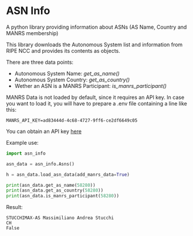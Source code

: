 # ASN Info
A python library providing information about ASNs (AS Name, Country and MANRS membership)

This library downloads the Autonomous System list and information from RIPE NCC and provides its contents as objects.

There are three data points:

- Autonomous System Name: *get_as_name()*
- Autonomous System Country: *get_as_country()*
- Wether an ASN is a MANRS Participant: *is_manrs_participant()*

MANRS Data is not loaded by default, since it requires an API key.  In case you want to load it, you will have to prepare a .env file containing a line like this:

```shell
MANRS_API_KEY=ad83444d-4c68-4727-9ff6-ce2df6649c05
```

You can obtain an API key [here](https://www.manrs.org/resources/api/)

Example use:

```python
import asn_info

asn_data = asn_info.Asns()

h = asn_data.load_asn_data(add_manrs_data=True)

print(asn_data.get_as_name(58280))
print(asn_data.get_as_country(58280))
print(asn_data.is_manrs_participant(58280))
```

Result:

```shell
STUCCHIMAX-AS Massimiliano Andrea Stucchi
CH
False
```

